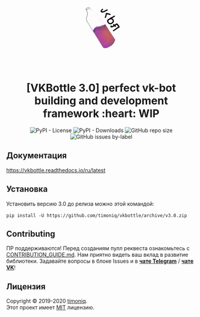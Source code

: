 <p align="center">
  <a href="https://github.com/tesseradecade/vbml">
    <img src="/docs/logo.jpg" width="200px" style="display: inline-block;">
  </a>
</p>
<h1 align="center">
  [VKBottle 3.0] perfect vk-bot building and development framework :heart: WIP
</h1>
<p align="center">
  <img alt="PyPI - License" src="https://img.shields.io/pypi/l/vkbottle?style=flat-square">
  <img alt="PyPI - Downloads" src="https://img.shields.io/pypi/dw/vkbottle?style=flat-square">
  <img alt="GitHub repo size" src="https://img.shields.io/github/repo-size/timoniq/vkbottle?style=flat-square">
  <img alt="GitHub issues by-label" src="https://img.shields.io/github/issues/timoniq/vkbottle/bug?style=flat-square">
</p>

## Документация

https://vkbottle.readthedocs.io/ru/latest

## Установка

Установить версию 3.0 до релиза можно этой командой:

```shell script
pip install -U https://github.com/timoniq/vkbottle/archive/v3.0.zip
```

## Contributing

ПР поддерживаются! Перед созданиям пулл реквеста ознакомьтесь с [CONTRIBUTION_GUIDE.md](CONTRIBUTION_GUIDE.md). Нам приятно видеть ваш вклад в развитие библиотеки. Задавайте вопросы в блоке Issues и в [**чате Telegram**](https://t.me/vkbottle_ru) / [**чате VK**](https://vk.me/join/AJQ1d7fBUBM_800lhEe_AwJj)! 

## Лицензия

Copyright © 2019-2020 [timoniq](https://github.com/timoniq).  
Этот проект имеет [MIT](./LICENSE) лицензию.
